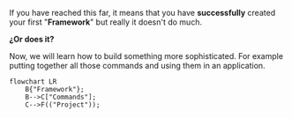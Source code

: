 If you have reached this far, it means that you have **successfully** created your first "**Framework**" but really it doesn't do much.

**¿Or does it?**

Now, we will learn how to build something more sophisticated. For example putting together all those commands and using them in an application.

```mermaid
flowchart LR
    B{"Framework"};
    B-->C["Commands"];
    C-->F(("Project"));
```

<div id="terminal-overview" data-termynal></div>
